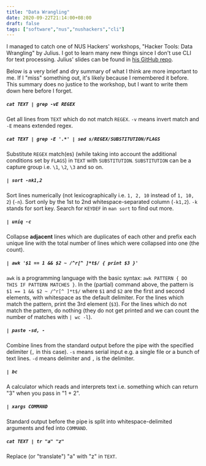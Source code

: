 ```yaml
---
title: "Data Wrangling"
date: 2020-09-22T21:14:00+08:00
draft: false
tags: ["software","nus","nushackers","cli"]
---
```

I managed to catch one of NUS Hackers' workshops, "Hacker Tools: Data Wrangling" by Julius. I got to learn many new things since I don't use CLI for text processing. Julius' slides can be found in [his GitHub repo](https://github.com/indocomsoft/hackertools-slides/blob/master/3-data-wrangling/data-wrangling.pdf).

Below is a very brief and dry summary of what I think are more important to me. If I "miss" something out, it's likely because I remembered it before. This summary does no justice to the workshop, but I want to write them down here before I forget.

##### `cat TEXT | grep -vE REGEX`

Get all lines from `TEXT` which do not match `REGEX`. `-v` means invert match and `-E` means extended regex.

##### `cat TEXT | grep -E '.*' | sed s/REGEX/SUBSTITUTION/FLAGS`

Substitute `REGEX` match(es) (while taking into account the additional conditions set by `FLAGS`) in `TEXT` with `SUBSTITUTION`. `SUBSTITUTION` can be a capture group i.e. `\1`, `\2`, `\3` and so on.

##### `| sort -nk1,2`

Sort lines numerically (not lexicographically i.e. `1, 2, 10` instead of `1, 10, 2`) (`-n`). Sort only by the 1st to 2nd whitespace-separated column (`-k1,2`). `-k` stands for sort key. Search for `KEYDEF` in `man sort` to find out more.

##### `| uniq -c`

Collapse **adjacent** lines which are duplicates of each other and prefix each unique line with the total number of lines which were collapsed into one (the count).

##### `| awk '$1 == 1 && $2 ~ /^r[^ ]*t$/ { print $3 }'`

`awk` is a programming language with the basic syntax: `awk PATTERN { DO THIS IF PATTERN MATCHES }`. In the (partial) command above, the pattern is `$1 == 1 && $2 ~ /^r[^ ]*t$/` where `$1` and `$2` are the first and second elements, with whitespace as the default delimiter. For the lines which match the pattern, print the 3rd element (`$3`). For the lines which do not match the pattern, do nothing (they do not get printed and we can count the number of matches with `| wc -l`).

##### `| paste -sd, -`

Combine lines from the standard output before the pipe with the specified delimiter (`,` in this case). `-s` means serial input e.g. a single file or a bunch of text lines. `-d` means delimiter and `,` is the delimiter.

##### `| bc`

A calculator which reads and interprets text i.e. something which can return "3" when you pass in "1 + 2".

##### `| xargs COMMAND`

Standard output before the pipe is split into whitespace-delimited arguments and fed into `COMMAND`.

##### `cat TEXT | tr "a" "z"`

Replace (or "translate") "a" with "z" in `TEXT`.
